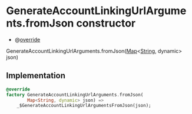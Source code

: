 


# GenerateAccountLinkingUrlArguments.fromJson constructor






- @[override](https://api.flutter.dev/flutter/dart-core/override-constant.html)

GenerateAccountLinkingUrlArguments.fromJson([Map](https://api.flutter.dev/flutter/dart-core/Map-class.html)&lt;[String](https://api.flutter.dev/flutter/dart-core/String-class.html), dynamic> json)





## Implementation

```dart
@override
factory GenerateAccountLinkingUrlArguments.fromJson(
        Map<String, dynamic> json) =>
    _$GenerateAccountLinkingUrlArgumentsFromJson(json);
```







